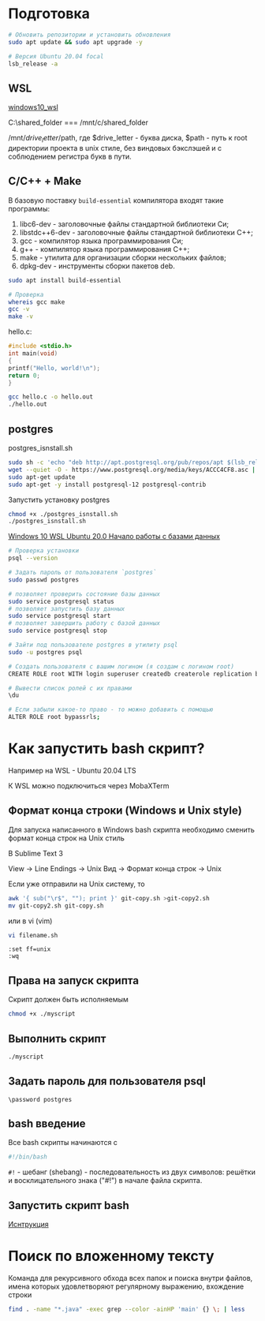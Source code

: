 # Подготовка 

```bash
# Обновить репозитории и установить обновления
sudo apt update && sudo apt upgrade -y

# Версия Ubuntu 20.04 focal
lsb_release -a
```
## WSL
[windows10_wsl](https://docs.microsoft.com/ru-ru/windows/wsl/)

C:\shared_folder === /mnt/c/shared_folder

/mnt/$drive_letter/$path, где $drive_letter - буква диска, $path - путь к root директории проекта в unix стиле, без виндовых бэкслэшей и с соблюдением регистра букв в пути.

## C/C++ + Make

В базовую поставку `build-essential` компилятора входят такие программы:
1. libc6-dev - заголовочные файлы стандартной библиотеки Си;
2. libstdc++6-dev - заголовочные файлы стандартной библиотеки С++;
3. gcc - компилятор языка программирования Си;
4. g++ - компилятор языка программирования C++;
5. make - утилита для организации сборки нескольких файлов;
6. dpkg-dev - инструменты сборки пакетов deb.

```bash
sudo apt install build-essential

# Проверка
whereis gcc make
gcc -v
make -v
```

hello.c:

```c
#include <stdio.h>
int main(void)
{
printf("Hello, world!\n");
return 0;
}
```

```bash
gcc hello.c -o hello.out
./hello.out
```

## postgres

postgres_isnstall.sh
```bash
sudo sh -c 'echo "deb http://apt.postgresql.org/pub/repos/apt $(lsb_release -cs)-pgdg main" > /etc/apt/sources.list.d/pgdg.list'
wget --quiet -O - https://www.postgresql.org/media/keys/ACCC4CF8.asc | sudo apt-key add -
sudo apt-get update
sudo apt-get -y install postgresql-12 postgresql-contrib
```

Запустить установку postgres
```bash
chmod +x ./postgres_isnstall.sh
./postgres_isnstall.sh
```


[Windows 10 WSL Ubuntu 20.0 Начало работы с базами данных](https://docs.microsoft.com/ru-ru/windows/wsl/tutorials/wsl-database)
```bash
# Проверка установки
psql --version

# Задать пароль от пользователя `postgres`
sudo passwd postgres

# позволяет проверить состояние базы данных
sudo service postgresql status
# позволяет запустить базу данных
sudo service postgresql start
# позволяет завершить работу с базой данных
sudo service postgresql stop

# Зайти под пользователе postgres в утилиту psql
sudo -u postgres psql

# Создать пользователя с вашим логином (я создам с логином root)
CREATE ROLE root WITH login superuser createdb createrole replication bypassRLS;

# Вывести список ролей с их правами
\du

# Если забыли какое-то право - то можно добавить с помощью
ALTER ROLE root bypassrls;
```

# Как запустить bash скрипт? 

Например на WSL - Ubuntu 20.04 LTS

К WSL можно подключиться через MobaXTerm

## Формат конца строки (Windows и Unix style)

Для запуска написанного в Windows bash скрипта необходимо сменить формат конца строк на Unix стиль

В Sublime Text 3

View -> Line Endings -> Unix
Вид  -> Формат конца строк -> Unix

Если уже отправили на Unix систему, то 

```bash
awk '{ sub("\r$", ""); print }' git-copy.sh >git-copy2.sh
mv git-copy2.sh git-copy.sh
```

или в vi (vim)

```bash
vi filename.sh
```

```vi
:set ff=unix
:wq
```
## Права на запуск скрипта

Скрипт должен быть исполняемым

```bash
chmod +x ./myscript
```

## Выполнить скрипт

```bash
./myscript
```

## Задать пароль для пользователя psql

```psql
\password postgres
```

## bash введение

Все bash скрипты начинаются с 

```bash
#!/bin/bash
```

`#!` - шебанг (shebang) - последовательность из двух символов: решётки и восклицательного знака ("#!") в начале файла скрипта.

## Запустить скрипт bash

[Иснтрукция](https://coderoad.ru/18223665/PostgreSQL-%D0%B7%D0%B0%D0%BF%D1%80%D0%BE%D1%81-%D0%BE%D1%82-%D1%81%D0%BA%D1%80%D0%B8%D0%BF%D1%82%D0%B0-bash-%D0%BA%D0%B0%D0%BA-%D0%BF%D0%BE%D0%BB%D1%8C%D0%B7%D0%BE%D0%B2%D0%B0%D1%82%D0%B5%D0%BB%D1%8F-%D0%B1%D0%B0%D0%B7%D1%8B-%D0%B4%D0%B0%D0%BD%D0%BD%D1%8B%D1%85-postgres)


# Поиск по вложенному тексту

Команда для рекурсивного обхода всех папок и поиска внутри файлов, имена которых удовлетворяют регулярному выражению, вхождение строки

```bash
find . -name "*.java" -exec grep --color -ainHP 'main' {} \; | less
```
